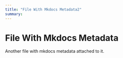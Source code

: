 ```yaml
---
title: "File With Mkdocs Metadata2"
summary:
---
```


File With Mkdocs Metadata
===

Another file with mkdocs metadata attached to it.

